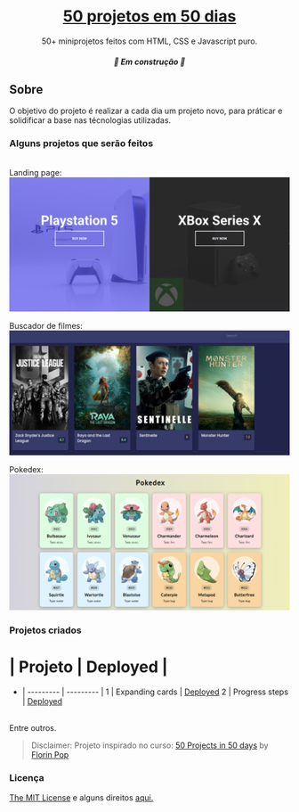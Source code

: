 <h1 align="center">
	<a href="#"> 50 projetos em 50 dias</a>
</h1>
<p align="center">50+ miniprojetos feitos com HTML, CSS e Javascript puro.</p>
<h5 align="center">
	🚧   Em construção  🚧
</h5>

## Sobre

O objetivo do projeto é realizar a cada dia um projeto novo, para práticar e solidificar a base nas técnologias utilizadas.

### Alguns projetos que serão feitos

<br />
Landing page:
<img alt="Landing page" title="#langind page" src="./images/game-project.png" />

Buscador de filmes:
<img alt="Landing page" title="#langind page" src="./images/search-movie.png" />

Pokedex:
<img alt="Landing page" title="#langind page" src="./images/pokedex.png" />

### Projetos criados

# | Projeto | Deployed |

- | --------- | --------- |
  1 | Expanding cards | [Deployed](https://exapanding-cards-mmdev.netlify.app)
  2 | Progress steps | [Deployed](https://progress-steps-mmdev.netlify.app)

<br/>
Entre outros.

> Disclaimer: Projeto inspirado no curso: [50 Projects in 50 days](https://www.udemy.com/course/50-projects-50-days/) by [Florin Pop](https://www.florin-pop.com)

### Licença

<a href="./MIT-LICENSE.txt">The MIT License</a> e alguns direitos [aqui.](https://traversymedia.com)
